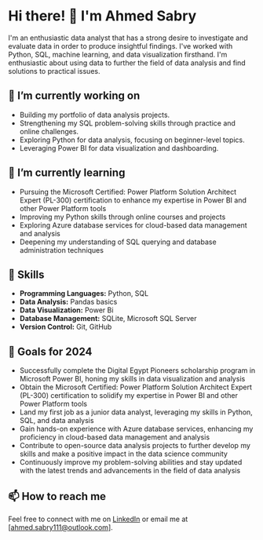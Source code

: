 # Hi there! 👋 I'm Ahmed Sabry

I'm an enthusiastic data analyst that has a strong desire to investigate and evaluate data in order to produce insightful findings. I've worked with Python, SQL, machine learning, and data visualization firsthand. I'm enthusiastic about using data to further the field of data analysis and find solutions to practical issues.

## 🔭 I’m currently working on

- Building my portfolio of data analysis projects.
- Strengthening my SQL problem-solving skills through practice and online challenges.
- Exploring Python for data analysis, focusing on beginner-level topics.
- Leveraging Power BI for data visualization and dashboarding.

## 🌱 I’m currently learning

- Pursuing the Microsoft Certified: Power Platform Solution Architect Expert (PL-300) certification to enhance my expertise in Power BI and other Power Platform tools
- Improving my Python skills through online courses and projects
- Exploring Azure database services for cloud-based data management and analysis
- Deepening my understanding of SQL querying and database administration techniques


## 💼 Skills

- **Programming Languages:** Python, SQL
- **Data Analysis:** Pandas basics
- **Data Visualization:** Power Bi
- **Database Management:** SQLite, Microsoft SQL Server
- **Version Control:** Git, GitHub

## 🚀 Goals for 2024

- Successfully complete the Digital Egypt Pioneers scholarship program in Microsoft Power BI, honing my skills in data visualization and analysis
- Obtain the Microsoft Certified: Power Platform Solution Architect Expert (PL-300) certification to solidify my expertise in Power BI and other Power Platform tools
- Land my first job as a junior data analyst, leveraging my skills in Python, SQL, and data analysis
- Gain hands-on experience with Azure database services, enhancing my proficiency in cloud-based data management and analysis
- Contribute to open-source data analysis projects to further develop my skills and make a positive impact in the data science community
- Continuously improve my problem-solving abilities and stay updated with the latest trends and advancements in the field of data analysis


## 📫 How to reach me

Feel free to connect with me on [LinkedIn](https://www.linkedin.com/in/ahmed-sabry-b4650014b/) or email me at [ahmed.sabry111@outlook.com].



